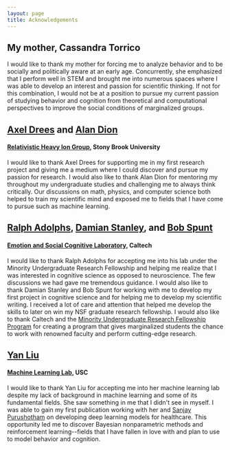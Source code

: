 ```yaml
---
layout: page
title: Acknowledgements
---
```

## My mother, Cassandra Torrico
I would like to thank my mother for forcing me to analyze behavior and to be socially and politically aware at an early age. Concurrently, she emphasized that I perform well in STEM and brought me into numerous spaces where I was able to develop an interest and passion for scientific thinking. If not for this combination, I would not be at a position to pursue my current passion of studying behavior and cognition from theoretical and computational perspectives to improve the social conditions of marginalized groups.

## [Axel Drees](http://www.stonybrook.edu/commcms/nuclear-experiment/personal/axeldrees.html) and [Alan Dion](https://www.phenix.bnl.gov/WWW/pub/awards/html/dion_alan.html)
#### [Relativistic Heavy Ion Group](http://www.stonybrook.edu/commcms/nuclear-experiment/groups/heavy-ion-research.html), Stony Brook University
I would like to thank Axel Drees for supporting me in my first research project and giving me a medium where I could discover and pursue my passion for research. I would also like to thank Alan Dion for mentoring my throughout my undergraduate studies and challenging me to always think critically. Our discussions on math, physics, and computer science both helped to train my scientific mind and exposed me to fields that I have come to pursue such as machine learning.

## [Ralph Adolphs](https://www.hss.caltech.edu/content/ralph-adolphs), [Damian Stanley](http://www.its.caltech.edu/~dstanley/), and [Bob Spunt](http://www.bobspunt.com/)
#### [Emotion and Social Cognitive Laboratory](http://emotion.caltech.edu/), Caltech
I would like to thank Ralph Adolphs for accepting me into his lab under the Minority Undergraduate Research Fellowship and helping me realize that I was interested in cognitive science as opposed to neuroscience. The few discussions we had gave me tremendous guidance. I would also like to thank Damian Stanley and Bob Spunt for working with me to develop my first project in cognitive science and for helping me to develop my scientific writing. I received a lot of care and attention that helped me develop the skills to later on win my NSF graduate research fellowship. I would also like to thank Caltech and the [Minority Undergraduate Research Fellowship Program](http://sfp.caltech.edu/programs/murf) for creating a program that gives marginalized students the chance to work with renowned faculty and perform cutting-edge research.

## [Yan Liu](http://www-bcf.usc.edu/~liu32/)
#### [Machine Learning Lab](http://www-bcf.usc.edu/~liu32/melady.html), USC
I would like to thank Yan Liu for accepting me into her machine learning lab despite my lack of background in machine learning and some of its fundamental fields. She saw something in me that I didn't see in myself. I was able to gain my first publication working with her and [Sanjay Purushotham](http://www-scf.usc.edu/~spurusho/) on developing deep learning models for healthcare. This opportunity led me to discover Bayesian nonparametric methods and reinforcement learning--fields that I have fallen in love with and plan to use to model behavior and cognition.
